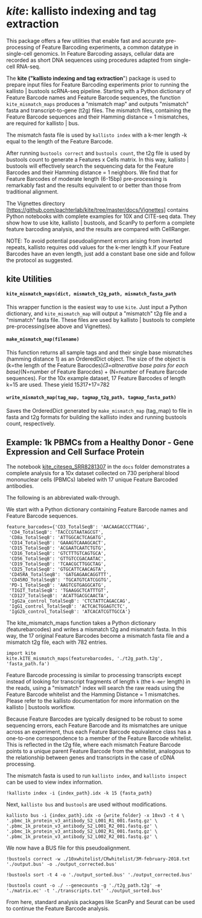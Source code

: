 # _kite_: kallisto indexing and tag extraction

This package offers a few utilities that enable fast and accurate pre-processing of Feature Barcoding experiments, a common datatype in single-cell genomics. In Feature Barcoding assays, cellular data are recorded as short DNA sequences using procedures adapted from single-cell RNA-seq. 

The __kite ("kallisto indexing and tag extraction__") package is used to prepare input files for Feature Barcoding experiments prior to running the kallisto | bustools scRNA-seq pipeline. Starting with a Python dictionary of Feature Barcode names and Feature Barcode sequences, the function `kite_mismatch_maps` produces a "mismatch map" and outputs "mismatch" fasta and transcript-to-gene (t2g) files. The mismatch files, containing the Feature Barcode sequences and their Hamming distance = 1 mismatches, are required for kallisto | bus. 

The mismatch fasta file is used by `kallisto index` with a k-mer length -k equal to the length of the Feature Barcode. 

After running `bustools correct` and `bustools count`, the t2g file is used by bustools count to generate a Features x Cells matrix. In this way, kallisto | bustools will effectively search the sequencing data for the Feature Barcodes and their Hamming distance = 1 neighbors. We find that for Feature Barcodes of moderate length (6-15bp) pre-processing is remarkably fast and the results equivalent to or better than those from traditional alignment.

The Vignettes directory [https://github.com/pachterlab/kite/tree/master/docs/Vignettes] contains Python notebooks with complete examples for 10X and CITE-seq data. They show how to use kite, kallisto | bustools, and ScanPy to perform a complete feature barcoding analysis, and the results are compared with CellRanger. 

NOTE: To avoid potential pseudoalignment errors arising from inverted repeats, kallisto requires odd values for the k-mer length k.If your Feature Barcodes have an even length, just add a constant base one side and follow the protocol as suggested. 

## kite Utilities

#### `kite_mismatch_maps(dict, mismatch_t2g_path, mismatch_fasta_path`
This wrapper function is the easiest way to use `kite`. Just input a Python dictionary, and `kite_mismatch_map` will output a "mismatch" t2g file and a "mismatch" fasta file. These files are used by kallisto | bustools to complete pre-processing(see above and Vignettes).

#### `make_mismatch_map(filename)`

This function returns all sample tags and and their single base mismatches (hamming distance 1) as an OrderedDict object. The size of the object is (k=the length of the Feature Barocdes)*(3=altnerative base pairs for each base)*(N=number of Feature Barocdes) + (N=number of Feature Barcode sequences). For the 10x example dataset, 17 Feature Barcodes of length k=15 are used. These yield 15*3*17+17=782


#### `write_mismatch_map(tag_map, tagmap_t2g_path, tagmap_fasta_path)`

Saves the OrderedDict generated by `make_mismatch_map` (tag_map) to file in fasta and t2g formats for building the kallisto index and running bustools count, respectively.



## Example: 1k PBMCs from a Healthy Donor - Gene Expression and Cell Surface Protein

The notebook [kite_citeseq_SRR8281307](https://github.com/pachterlab/kite/blob/master/docs/kite_citeseq_SRR8281307.ipynb) in the `docs` folder demonstrates a complete analysis for a 10x dataset collected on 730 peripheral blood mononuclear cells (PBMCs) labeled with 17 unique Feature Barcoded antibodies. 

The following is an abbreviated walk-through.  

We start with a Python dictionary containing Feature Barcode names and Feature Barcode sequences. 
```
feature_barcodes={'CD3_TotalSeqB': 'AACAAGACCCTTGAG',
 'CD4_TotalSeqB': 'TACCCGTAATAGCGT',
 'CD8a_TotalSeqB': 'ATTGGCACTCAGATG',
 'CD14_TotalSeqB': 'GAAAGTCAAAGCACT',
 'CD15_TotalSeqB': 'ACGAATCAATCTGTG',
 'CD16_TotalSeqB': 'GTCTTTGTCAGTGCA',
 'CD56_TotalSeqB': 'GTTGTCCGACAATAC',
 'CD19_TotalSeqB': 'TCAACGCTTGGCTAG',
 'CD25_TotalSeqB': 'GTGCATTCAACAGTA',
 'CD45RA_TotalSeqB': 'GATGAGAACAGGTTT',
 'CD45RO_TotalSeqB': 'TGCATGTCATCGGTG',
 'PD-1_TotalSeqB': 'AAGTCGTGAGGCATG',
 'TIGIT_TotalSeqB': 'TGAAGGCTCATTTGT',
 'CD127_TotalSeqB': 'ACATTGACGCAACTA',
 'IgG2a_control_TotalSeqB': 'CTCTATTCAGACCAG',
 'IgG1_control_TotalSeqB': 'ACTCACTGGAGTCTC',
 'IgG2b_control_TotalSeqB': 'ATCACATCGTTGCCA'}
```
The kite_mismatch_maps function takes a Python dictionary (featurebarcodes) and writes a mismatch t2g and mismatch fasta. In this way, the 17 original Feature Barcodes become a mismatch fasta file and a mismatch t2g file, each with 782 entries.

```
import kite
kite.kITE_mismatch_maps(featurebarcodes, './t2g_path.t2g', 'fasta_path.fa')
```

Feature Barcode processing is similar to processing transcripts except instead of looking for transcript fragments of length `k` (the `k-mer` length) in the reads, using a "mismatch" index will search the raw reads using the Feature Barcode whitelist and the Hamming Distance = 1 mismatches. Please refer to the kallisto documentation for more information on the kallisto | bustools workflow. 

Because Feature Barcodes are typically designed to be robust to some sequencing errors, each Feature Barcode and its mismatches are unique across an experiment, thus each Feature Barcode equivalence class has a one-to-one correspondence to a member of the Feature Barcode whitelist. This is reflected in the t2g file, where each mismatch Feature Barcode points to a unique parent Feature Barcode from the whitelist, analogous to the relationship between genes and transcripts in the case of cDNA processing. 

The mismatch fasta is used to run `kallisto index`, and `kallisto inspect` can be used to view index information. 

`!kallisto index -i {index_path}.idx -k 15 {fasta_path}`

Next, `kallisto bus` and `bustools` are used without modifications. 

```
kallisto bus -i {index_path}.idx -o {write_folder} -x 10xv3 -t 4 \
'.pbmc_1k_protein_v3_antibody_S2_L001_R1_001.fastq.gz' \
'.pbmc_1k_protein_v3_antibody_S2_L001_R2_001.fastq.gz' \
'.pbmc_1k_protein_v3_antibody_S2_L002_R1_001.fastq.gz' \
'.pbmc_1k_protein_v3_antibody_S2_L002_R2_001.fastq.gz' \
```

We now have a BUS file for this pseudoalignment. 
```
!bustools correct -w ./10xwhitelist/CRwhitelist/3M-february-2018.txt './output.bus' -o ./output_corrected.bus'

!bustools sort -t 4 -o './output_sorted.bus' './output_corrected.bus'

!bustools count -o ./ --genecounts -g './t2g_path.t2g' -e './matrix.ec' -t './transcripts.txt' './output_sorted.bus'

```

From here, standard analysis packages like ScanPy and Seurat can be used to continue the Feature Barcode analysis. 
